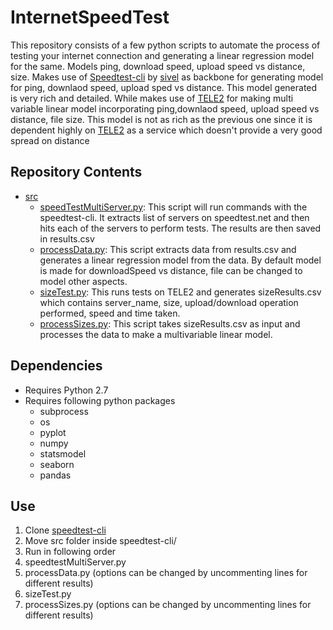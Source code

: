 # InternetSpeedTest

This repository consists of a few python scripts to automate the process of testing your internet connection and generating a linear regression model for the same. Models ping, download speed, upload speed vs distance, size.
Makes use of [Speedtest-cli](https://github.com/sivel/speedtest-cli) by [sivel](https://github.com/sivel/) as backbone for generating model for ping, downlaod speed, upload sped vs distance. This model generated is very rich and detailed.
While makes use of [TELE2](http://speedtest.tele2.net/) for making multi variable linear model incorporating ping,downlaod speed, upload speed vs distance, file size. This model is not as rich as the previous one since it is dependent highly on [TELE2](http://speedtest.tele2.net/) as a service which doesn't provide a very good spread on distance

## Repository Contents
* [src](https://github.com/gupta409/InternetSpeedTest/src/)
  * [speedTestMultiServer.py](https://github.com/gupta409/InternetSpeedTest/src/sizeTest.py): This script will run commands with the speedtest-cli. It extracts list of servers on speedtest.net and then hits each of the servers to perform tests. The results are then saved in results.csv
  * [processData.py](https://github.com/gupta409/InternetSpeedTest/src/processData.py): This script extracts data from results.csv and generates a linear regression model from the data. By default model is made for downloadSpeed vs distance, file can be changed to model other aspects. 
  * [sizeTest.py](https://github.com/gupta409/InternetSpeedTest/src/sizeTest.py): This runs tests on TELE2 and generates sizeResults.csv which contains server_name, size, upload/download operation performed, speed and time taken.
  * [processSizes.py](https://github.com/gupta409/InternetSpeedTest/src/processSizes.py): This script takes sizeResults.csv as input and processes the data to make a multivariable linear model.
  
## Dependencies
* Requires Python 2.7
* Requires following python packages
  * subprocess
  * os
  * pyplot
  * numpy
  * statsmodel
  * seaborn
  * pandas

## Use
1. Clone [speedtest-cli](https://github.com/sivel/speedtest-cli)
2. Move src folder inside speedtest-cli/
3. Run in following order
  1. speedtestMultiServer.py
  2. processData.py (options can be changed by uncommenting lines for different results)
  3. sizeTest.py
  4. processSizes.py (options can be changed by uncommenting lines for different results)
  





